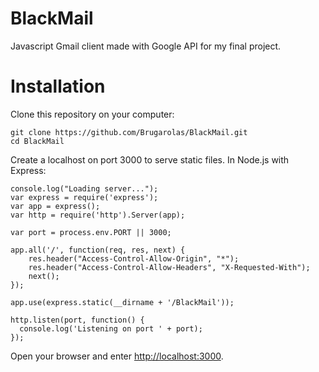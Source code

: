 # BlackMail
Javascript Gmail client made with Google API for my final project.

# Installation
Clone this repository on your computer:
```
git clone https://github.com/Brugarolas/BlackMail.git
cd BlackMail
```

Create a localhost on port 3000 to serve static files. In Node.js with Express:
```
console.log("Loading server...");
var express = require('express');
var app = express();
var http = require('http').Server(app);

var port = process.env.PORT || 3000;

app.all('/', function(req, res, next) {
    res.header("Access-Control-Allow-Origin", "*");
    res.header("Access-Control-Allow-Headers", "X-Requested-With");
    next();
});

app.use(express.static(__dirname + '/BlackMail'));

http.listen(port, function() {
  console.log('Listening on port ' + port);
});
```

Open your browser and enter [http://localhost:3000](http://localhost:3000).
